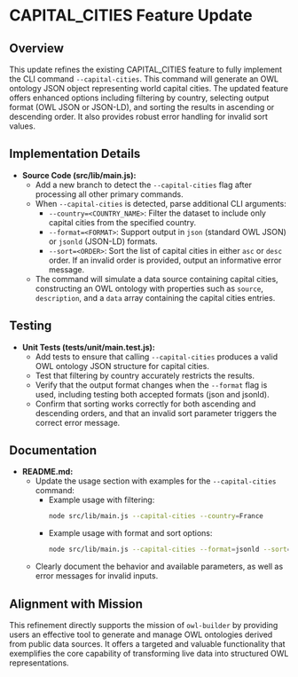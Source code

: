 # CAPITAL_CITIES Feature Update

## Overview
This update refines the existing CAPITAL_CITIES feature to fully implement the CLI command `--capital-cities`. This command will generate an OWL ontology JSON object representing world capital cities. The updated feature offers enhanced options including filtering by country, selecting output format (OWL JSON or JSON-LD), and sorting the results in ascending or descending order. It also provides robust error handling for invalid sort values.

## Implementation Details
- **Source Code (src/lib/main.js):**
  - Add a new branch to detect the `--capital-cities` flag after processing all other primary commands.
  - When `--capital-cities` is detected, parse additional CLI arguments:
    - `--country=<COUNTRY_NAME>`: Filter the dataset to include only capital cities from the specified country.
    - `--format=<FORMAT>`: Support output in `json` (standard OWL JSON) or `jsonld` (JSON-LD) formats.
    - `--sort=<ORDER>`: Sort the list of capital cities in either `asc` or `desc` order. If an invalid order is provided, output an informative error message.
  - The command will simulate a data source containing capital cities, constructing an OWL ontology with properties such as `source`, `description`, and a `data` array containing the capital cities entries.

## Testing
- **Unit Tests (tests/unit/main.test.js):**
  - Add tests to ensure that calling `--capital-cities` produces a valid OWL ontology JSON structure for capital cities.
  - Test that filtering by country accurately restricts the results.
  - Verify that the output format changes when the `--format` flag is used, including testing both accepted formats (json and jsonld).
  - Confirm that sorting works correctly for both ascending and descending orders, and that an invalid sort parameter triggers the correct error message.

## Documentation
- **README.md:**
  - Update the usage section with examples for the `--capital-cities` command:
    - Example usage with filtering:
      ```bash
      node src/lib/main.js --capital-cities --country=France
      ```
    - Example usage with format and sort options:
      ```bash
      node src/lib/main.js --capital-cities --format=jsonld --sort=asc
      ```
  - Clearly document the behavior and available parameters, as well as error messages for invalid inputs.

## Alignment with Mission
This refinement directly supports the mission of `owl-builder` by providing users an effective tool to generate and manage OWL ontologies derived from public data sources. It offers a targeted and valuable functionality that exemplifies the core capability of transforming live data into structured OWL representations.